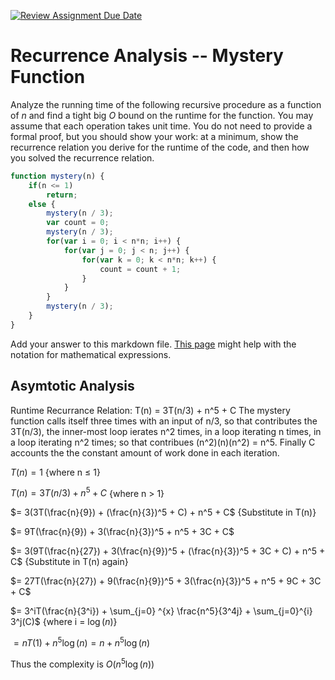 [![Review Assignment Due Date](https://classroom.github.com/assets/deadline-readme-button-24ddc0f5d75046c5622901739e7c5dd533143b0c8e959d652212380cedb1ea36.svg)](https://classroom.github.com/a/OlW38W4k)
# Recurrence Analysis -- Mystery Function

Analyze the running time of the following recursive procedure as a function of
$n$ and find a tight big $O$ bound on the runtime for the function. You may
assume that each operation takes unit time. You do not need to provide a formal
proof, but you should show your work: at a minimum, show the recurrence relation
you derive for the runtime of the code, and then how you solved the recurrence
relation.

```javascript
function mystery(n) {
    if(n <= 1)
        return;
    else {
        mystery(n / 3);
        var count = 0;
        mystery(n / 3);
        for(var i = 0; i < n*n; i++) {
            for(var j = 0; j < n; j++) {
                for(var k = 0; k < n*n; k++) {
                    count = count + 1;
                }
            }
        }
        mystery(n / 3);
    }
}
```



Add your answer to this markdown file. [This
page](https://docs.github.com/en/get-started/writing-on-github/working-with-advanced-formatting/writing-mathematical-expressions)
might help with the notation for mathematical expressions.

## Asymtotic Analysis
Runtime Recurrance Relation: T(n) = 3T(n/3) + n^5 + C
The mystery function calls itself three times with an input of n/3, so that contributes the 3T(n/3), the inner-most loop ierates n^2 times, in a loop iterating n times, in a loop iterating n^2 times; so that contribues (n^2)(n)(n^2) = n^5. Finally C accounts the the constant amount of work done in each iteration.

$T(n) = 1$    {where n $\le$ 1}

$T(n) = 3T(n/3) + n^5 + C$    {where n > 1}


$= 3(3T(\frac{n}{9}) + (\frac{n}{3})^5 + C) + n^5 + C$    {Substitute in T(n)}

$= 9T(\frac{n}{9}) + 3(\frac{n}{3})^5 + n^5 + 3C + C$

$= 3(9T(\frac{n}{27}) + 3(\frac{n}{9})^5 + (\frac{n}{3})^5 + 3C + C) + n^5 + C$    {Substitute in T(n) again}

$= 27T(\frac{n}{27}) + 9(\frac{n}{9})^5 + 3(\frac{n}{3})^5 + n^5 + 9C + 3C + C$

$= 3^iT(\frac{n}{3^i}) + \sum_{j=0} ^{x} \frac{n^5}{3^4j} + \sum_{j=0}^{i} 3^j(C)$    {where i = $\log(n)$}



$= nT(1) + n^5\log(n) = n + n^5\log(n)$

Thus the complexity is $O(n^5\log(n))$